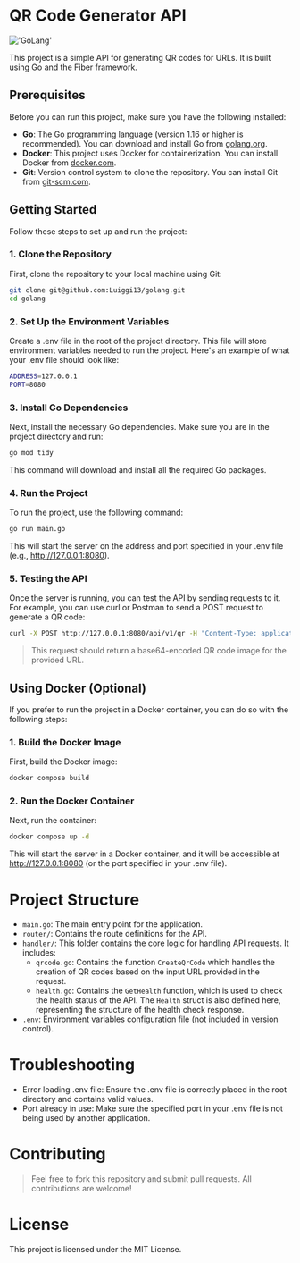 # QR Code Generator API

!['GoLang'](https://golang.org/doc/gopher/fiveyears.jpg)

This project is a simple API for generating QR codes for URLs. It is built using Go and the Fiber framework.

## Prerequisites

Before you can run this project, make sure you have the following installed:

- **Go**: The Go programming language (version 1.16 or higher is recommended). You can download and install Go from [golang.org](https://golang.org/doc/install).
- **Docker**: This project uses Docker for containerization. You can install Docker from [docker.com](https://www.docker.com/get-started).
- **Git**: Version control system to clone the repository. You can install Git from [git-scm.com](https://git-scm.com/downloads).

## Getting Started

Follow these steps to set up and run the project:

### 1. Clone the Repository

First, clone the repository to your local machine using Git:

```bash
git clone git@github.com:Luiggi13/golang.git
cd golang
```


### 2. Set Up the Environment Variables

Create a .env file in the root of the project directory. This file will store environment variables needed to run the project. Here's an example of what your .env file should look like:

```bash
ADDRESS=127.0.0.1
PORT=8080
```


### 3. Install Go Dependencies

Next, install the necessary Go dependencies. Make sure you are in the project directory and run:

```bash
go mod tidy
```

This command will download and install all the required Go packages.

### 4. Run the Project

To run the project, use the following command:

```bash
go run main.go
```

This will start the server on the address and port specified in your .env file (e.g., http://127.0.0.1:8080).

### 5. Testing the API
Once the server is running, you can test the API by sending requests to it. For example, you can use curl or Postman to send a POST request to generate a QR code:

```bash
curl -X POST http://127.0.0.1:8080/api/v1/qr -H "Content-Type: application/json" -d '{"url":"https://example.com"}'
```

> This request should return a base64-encoded QR code image for the provided URL.

## Using Docker (Optional)

If you prefer to run the project in a Docker container, you can do so with the following steps:

### 1. Build the Docker Image

First, build the Docker image:

```bash
docker compose build
```

### 2. Run the Docker Container

Next, run the container:

```bash
docker compose up -d
```

This will start the server in a Docker container, and it will be accessible at http://127.0.0.1:8080 (or the port specified in your .env file).

# Project Structure

- `main.go`: The main entry point for the application.
- `router/`: Contains the route definitions for the API.
- `handler/`: This folder contains the core logic for handling API requests. It includes:
  - `qrcode.go`: Contains the function `CreateQrCode` which handles the creation of QR codes based on the input URL provided in the request.
  - `health.go`: Contains the `GetHealth` function, which is used to check the health status of the API. The `Health` struct is also defined here, representing the structure of the health check response.
- `.env`: Environment variables configuration file (not included in version control).


# Troubleshooting

- Error loading .env file: Ensure the .env file is correctly placed in the root directory and contains valid values.
- Port already in use: Make sure the specified port in your .env file is not being used by another application.

# Contributing
> Feel free to fork this repository and submit pull requests. All contributions are welcome!

# License

This project is licensed under the MIT License.
